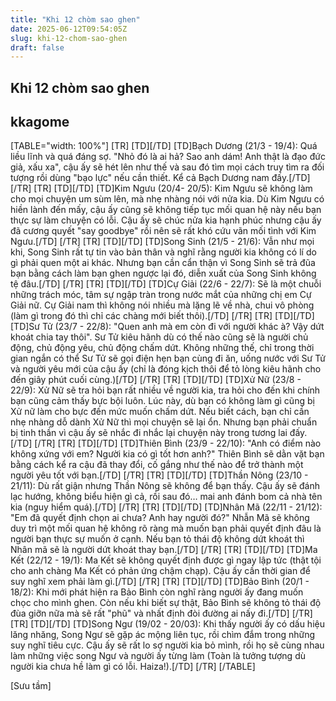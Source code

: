 ```yaml
---
title: "Khi 12 chòm sao ghen"
date: 2025-06-12T09:54:05Z
slug: khi-12-chom-sao-ghen
draft: false
---
```


## Khi 12 chòm sao ghen

## kkagome

[TABLE="width: 100%"]
[TR]
[TD][/TD]
[TD]Bạch Dương (21/3 - 19/4):
Quá liều lĩnh và quá đáng sợ. "Nhỏ đó là ai hả? Sao anh dám! Anh thật là đạo đức giả, xấu xa", cậu ấy sẽ hét lên như thế và sau đó tìm mọi cách truy tìm ra đối tượng rồi dùng "bạo lực" nếu cần thiết. Kể cả Bạch Dương nam đấy.[/TD]
[/TR]
[TR]
[TD][/TD]
[TD]Kim Ngưu (20/4- 20/5):
Kim Ngưu sẽ không làm cho mọi chuyện um sùm lên, mà nhẹ nhàng nói với nửa kia. Dù Kim Ngưu có hiền lành đến mấy, cậu ấy cũng sẽ không tiếp tục mối quan hệ này nếu bạn thực sự làm chuyện có lỗi. Cậu ấy sẽ chúc nửa kia hạnh phúc nhưng cậu ấy đã cương quyết "say goodbye" rồi nên sẽ rất khó cứu vãn mối tình với Kim Ngưu.[/TD]
[/TR]
[TR]
[TD][/TD]
[TD]Song Sinh (21/5 - 21/6):
Vẫn như mọi khi, Song Sinh rất tự tin vào bản thân và nghĩ rằng người kia không có lí do gì phải quen một ai khác. Nhưng bạn cần cẩn thận vì Song Sinh sẽ trả đũa bạn bằng cách làm bạn ghen ngược lại đó, diễn xuất của Song Sinh không tệ đâu.[/TD]
[/TR]
[TR]
[TD][/TD]
[TD]Cự Giải (22/6 - 22/7):
Sẽ là một chuỗi những trách móc, tâm sự ngập tràn trong nước mắt của những chị em Cự Giải nữ. Cự Giải nam thì không nói nhiều mà lặng lẽ về nhà, chui vô phòng (làm gì trong đó thì chỉ các chàng mới biết thôi).[/TD]
[/TR]
[TR]
[TD][/TD]
[TD]Sư Tử (23/7 - 22/8):
"Quen anh mà em còn đi với người khác à? Vậy dứt khoát chia tay thôi". Sư Tử kiêu hãnh dù có thế nào cũng sẽ là người chủ động, chủ động yêu, chủ động chấm dứt. Không những thế, chỉ trong thời gian ngắn có thể Sư Tử sẽ gọi điện hẹn bạn cùng đi ăn, uống nước với Sư Tử và người yêu mới của cậu ấy (chỉ là đóng kịch thôi để tỏ lòng kiêu hãnh cho đến giây phút cuối cùng.)[/TD]
[/TR]
[TR]
[TD][/TD]
[TD]Xử Nữ (23/8 - 22/9):
Xử Nữ sẽ tra hỏi bạn rất nhiều về người kia, tra hỏi cho đến khi chính bạn cũng cảm thấy bực bội luôn. Lúc này, dù bạn có không làm gì cũng bị Xử nữ làm cho bực đến mức muốn chấm dứt. Nếu biết cách, bạn chỉ cần nhẹ nhàng dỗ dành Xử Nữ thì mọi chuyện sẽ lại ổn. Nhưng bạn phải chuẩn bị tinh thần vì cậu ấy sẽ nhắc đi nhắc lại chuyện này trong tương lai đấy.[/TD]
[/TR]
[TR]
[TD][/TD]
[TD]Thiên Bình (23/9 - 22/10):
"Anh có điểm nào không xứng với em? Người kia có gì tốt hơn anh?" Thiên Bình sẽ dằn vặt bạn bằng cách kể ra cậu đã thay đổi, cố gắng như thế nào để trở thành một người yêu tốt với bạn.[/TD]
[/TR]
[TR]
[TD][/TD]
[TD]Thần Nông (23/10 - 21/11):
Dù rất giận nhưng Thần Nông sẽ không để bạn thấy. Cậu ấy sẽ đánh lạc hướng, không biểu hiện gì cả, rồi sau đó… mai anh đánh bom cả nhà tên kia (nguy hiểm quá).[/TD]
[/TR]
[TR]
[TD][/TD]
[TD]Nhân Mã (22/11 - 21/12):
"Em đã quyết định chọn ai chưa? Anh hay người đó?" Nhẫn Mã sẽ không duy trì một mối quan hệ không rõ ràng mà muốn bạn phải quyết định đâu là người bạn thực sự muốn ở cạnh. Nếu bạn tỏ thái độ không dứt khoát thì Nhân mã sẽ là người dứt khoát thay bạn.[/TD]
[/TR]
[TR]
[TD][/TD]
[TD]Ma Kết (22/12 - 19/1):
Ma Kết sẽ không quyết định được gì ngay lập tức (thật tội cho anh chàng Ma Kết có phản ứng chậm chạp). Cậu ấy cần thời gian để suy nghĩ xem phải làm gì.[/TD]
[/TR]
[TR]
[TD][/TD]
[TD]Bảo Bình (20/1 - 18/2):
Khi mới phát hiện ra Bảo Bình còn nghĩ ràng người ấy đang muốn chọc cho mình ghen. Còn nếu khi biết sự thật, Bảo Bình sẽ không tỏ thái độ đùa giỡn nữa mà sẽ rất "phũ" và nhất định đòi đường ai nấy đi.[/TD]
[/TR]
[TR]
[TD][/TD]
[TD]Song Ngư (19/02 - 20/03):
Khi thấy người ấy có dấu hiệu lăng nhăng, Song Ngư sẽ gặp ác mộng liên tục, rồi chìm đắm trong những suy nghĩ tiêu cực. Cậu ấy sẽ rất lo sợ người kia bỏ mình, rồi họ sẽ cùng nhau làm những việc song Ngư và người ấy từng làm (Toàn là tưởng tượng dù người kia chưa hề làm gì có lỗi. Haiza!).[/TD]
[/TR]
[/TABLE]

[Sưu tầm]